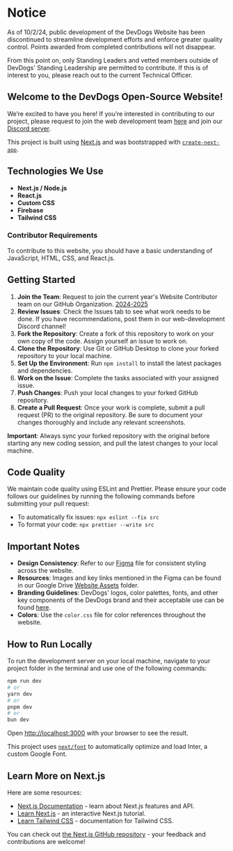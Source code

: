 # Notice
As of 10/2/24, public development of the DevDogs Website has been discontinued to streamline development efforts and enforce greater quality control. Points awarded from completed contributions will not disappear.

From this point on, only Standing Leaders and vetted members outside of DevDogs' Standing Leadership are permitted to contribute. If this is of interest to you, please reach out to the current Technical Officer.

## Welcome to the DevDogs Open-Source Website!

We’re excited to have you here! If you’re interested in contributing to our project, please request to join the web development team [here](https://github.com/orgs/DevDogs-UGA/teams/24-25-website-contributors) and join our [Discord server](https://linktr.ee/devdogs).

This project is built using [Next.js](https://nextjs.org/) and was bootstrapped with [`create-next-app`](https://github.com/vercel/next.js/tree/canary/packages/create-next-app).

## Technologies We Use
- **Next.js / Node.js**
- **React.js**
- **Custom CSS**
- **Firebase**
- **Tailwind CSS**

### Contributor Requirements
To contribute to this website, you should have a basic understanding of JavaScript, HTML, CSS, and React.js.

## Getting Started

1. **Join the Team**: Request to join the current year's Website Contributor team on our GitHub Organization. [2024-2025](https://github.com/orgs/DevDogs-UGA/teams/24-25-website-contributors)
2. **Review Issues**: Check the Issues tab to see what work needs to be done. If you have recommendations, post them in our web-development Discord channel!
3. **Fork the Repository**: Create a fork of this repository to work on your own copy of the code. Assign yourself an issue to work on.
4. **Clone the Repository**: Use Git or GitHub Desktop to clone your forked repository to your local machine.
5. **Set Up the Environment**: Run `npm install` to install the latest packages and dependencies.
6. **Work on the Issue**: Complete the tasks associated with your assigned issue.
7. **Push Changes**: Push your local changes to your forked GitHub repository.
8. **Create a Pull Request**: Once your work is complete, submit a pull request (PR) to the original repository. Be sure to document your changes thoroughly and include any relevant screenshots.

**Important**: Always sync your forked repository with the original before starting any new coding session, and pull the latest changes to your local machine.

## Code Quality

We maintain code quality using ESLint and Prettier. Please ensure your code follows our guidelines by running the following commands before submitting your pull request:

- To automatically fix issues: `npx eslint --fix src`
- To format your code: `npx prettier --write src`

## Important Notes

- **Design Consistency**: Refer to our [Figma](https://www.figma.com/design/mJZGzkMqu6JHfIzPl5zCkU/Website-Design?node-id=0-1&t=6ph7juLn0PV5AIhQ-1) file for consistent styling across the website.
- **Resources**: Images and key links mentioned in the Figma can be found in our Google Drive [Website Assets](https://drive.google.com/drive/folders/1Z9QpqmCFKjZYrDLGBTeS77htRj1zP4gy?usp=sharing) folder.
- **Branding Guidelines**: DevDogs' logos, color palettes, fonts, and other key components of the DevDogs brand and their acceptable use can be found [here](https://drive.google.com/file/d/1_SQ3bJ5-1ss60MYbrtnG81Ot5F_NcR-R/view?usp=sharing).
- **Colors**: Use the `color.css` file for color references throughout the website.

## How to Run Locally

To run the development server on your local machine, navigate to your project folder in the terminal and use one of the following commands:



```bash
npm run dev
# or
yarn dev
# or
pnpm dev
# or
bun dev
```

Open [http://localhost:3000](http://localhost:3000) with your browser to see the result.

This project uses [`next/font`](https://nextjs.org/docs/basic-features/font-optimization) to automatically optimize and load Inter, a custom Google Font.

## Learn More on Next.js

Here are some resources:

- [Next.js Documentation](https://nextjs.org/docs) - learn about Next.js features and API.
- [Learn Next.js](https://nextjs.org/learn) - an interactive Next.js tutorial.
- [Learn Tailwind CSS]([https://nextjs.org/learn](https://tailwindcss.com/)) - documentation for Tailwind CSS.

You can check out [the Next.js GitHub repository](https://github.com/vercel/next.js/) - your feedback and contributions are welcome!

